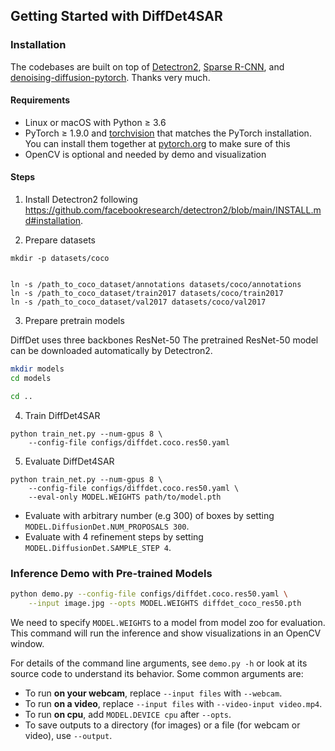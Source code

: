 ## Getting Started with DiffDet4SAR



### Installation

The codebases are built on top of [Detectron2](https://github.com/facebookresearch/detectron2), [Sparse R-CNN](https://github.com/PeizeSun/SparseR-CNN), and [denoising-diffusion-pytorch](https://github.com/lucidrains/denoising-diffusion-pytorch).
Thanks very much.

#### Requirements
- Linux or macOS with Python ≥ 3.6
- PyTorch ≥ 1.9.0 and [torchvision](https://github.com/pytorch/vision/) that matches the PyTorch installation.
  You can install them together at [pytorch.org](https://pytorch.org) to make sure of this
- OpenCV is optional and needed by demo and visualization

#### Steps
1. Install Detectron2 following https://github.com/facebookresearch/detectron2/blob/main/INSTALL.md#installation.

2. Prepare datasets
```
mkdir -p datasets/coco


ln -s /path_to_coco_dataset/annotations datasets/coco/annotations
ln -s /path_to_coco_dataset/train2017 datasets/coco/train2017
ln -s /path_to_coco_dataset/val2017 datasets/coco/val2017

```

3. Prepare pretrain models

DiffDet uses three backbones  ResNet-50 The pretrained ResNet-50 model can be
downloaded automatically by Detectron2. 

```bash
mkdir models
cd models

cd ..
```

4. Train DiffDet4SAR
```
python train_net.py --num-gpus 8 \
    --config-file configs/diffdet.coco.res50.yaml
```

5. Evaluate DiffDet4SAR
```
python train_net.py --num-gpus 8 \
    --config-file configs/diffdet.coco.res50.yaml \
    --eval-only MODEL.WEIGHTS path/to/model.pth
```

* Evaluate with arbitrary number (e.g 300) of boxes by setting `MODEL.DiffusionDet.NUM_PROPOSALS 300`.
* Evaluate with 4 refinement steps by setting `MODEL.DiffusionDet.SAMPLE_STEP 4`.



### Inference Demo with Pre-trained Models

```bash
python demo.py --config-file configs/diffdet.coco.res50.yaml \
    --input image.jpg --opts MODEL.WEIGHTS diffdet_coco_res50.pth
```

We need to specify `MODEL.WEIGHTS` to a model from model zoo for evaluation.
This command will run the inference and show visualizations in an OpenCV window.

For details of the command line arguments, see `demo.py -h` or look at its source code
to understand its behavior. Some common arguments are:
* To run __on your webcam__, replace `--input files` with `--webcam`.
* To run __on a video__, replace `--input files` with `--video-input video.mp4`.
* To run __on cpu__, add `MODEL.DEVICE cpu` after `--opts`.
* To save outputs to a directory (for images) or a file (for webcam or video), use `--output`.
